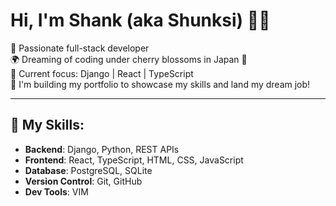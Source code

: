 # Hi, I'm Shank (aka Shunksi) 👩‍💻

💙 Passionate full-stack developer  
🌍 Dreaming of coding under cherry blossoms in Japan 🌸  
🔨 Current focus: Django | React | TypeScript  
🎯 I'm building my portfolio to showcase my skills and land my dream job!

---

## 🧰 My Skills:
- **Backend**: Django, Python, REST APIs
- **Frontend**: React, TypeScript, HTML, CSS, JavaScript
- **Database**: PostgreSQL, SQLite
- **Version Control**: Git, GitHub
- **Dev Tools**: VIM

